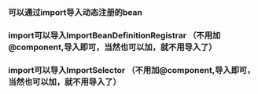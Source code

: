 ### 可以通过import导入动态注册的bean
### import可以导入ImportBeanDefinitionRegistrar （不用加@component,导入即可，当然也可以加，就不用导入了）
### import可以导入ImportSelector  （不用加@component,导入即可，当然也可以加，就不用导入了）